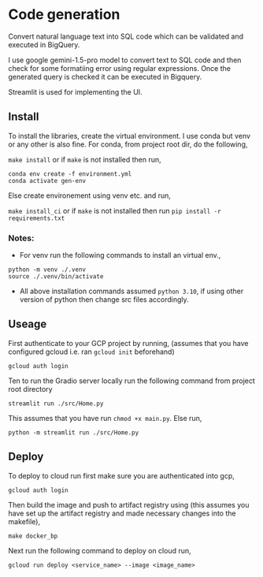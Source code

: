 # Code generation
Convert natural language text into SQL code which can be validated and executed in BigQuery.

I use google gemini-1.5-pro model to convert text to SQL code and then check for some formatiing error using regular expressions. Once the generated query is checked it can be executed in Bigquery.

Streamlit is used for implementing the UI.

## Install
To install the libraries, create the virtual environment. I use conda but venv or any other is also fine. For conda, from project root dir, do the following,

`make install` or if `make` is not installed then run,
```
conda env create -f environment.yml
conda activate gen-env
```

Else create environement using venv etc. and run,

`make install_ci` or if `make` is not installed then run `pip install -r requirements.txt`

 ### Notes:
  - For venv run the following commands to install an virtual env.,
  ```
  python -m venv ./.venv
  source ./.venv/bin/activate

  ```
  - All above installation commands assumed `python 3.10`, if using other version of python then change src files accordingly.
## Useage
First authenticate to your GCP project by running, (assumes that you have configured gcloud i.e. ran `gcloud init` beforehand)

`gcloud auth login`

Ten to run the Gradio server locally run the following command from project root directory

`streamlit run ./src/Home.py`

This assumes that you have run `chmod +x main.py`. Else run,

`python -m streamlit run ./src/Home.py`

## Deploy
To deploy to cloud run first make sure you are authenticated into gcp,

`gcloud auth login`

Then build the image and push to artifact registry using (this assumes you have set up the artifact registry and made necessary changes into the makefile),

`make docker_bp`

Next run the following command to deploy on cloud run,

`gcloud run deploy <service_name> --image <image_name>`

